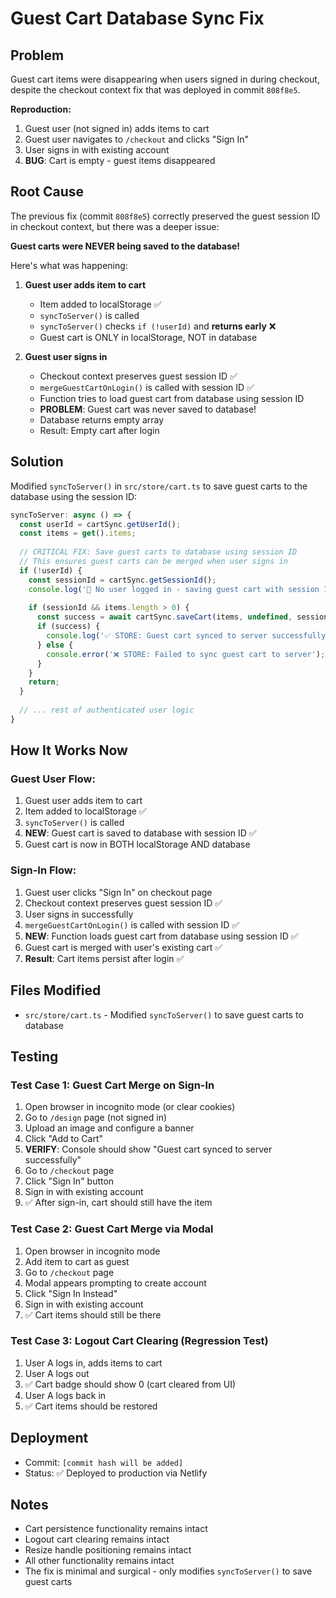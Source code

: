 # Guest Cart Database Sync Fix

## Problem
Guest cart items were disappearing when users signed in during checkout, despite the checkout context fix that was deployed in commit `808f8e5`.

**Reproduction:**
1. Guest user (not signed in) adds items to cart
2. Guest user navigates to `/checkout` and clicks "Sign In"
3. User signs in with existing account
4. **BUG**: Cart is empty - guest items disappeared

## Root Cause

The previous fix (commit `808f8e5`) correctly preserved the guest session ID in checkout context, but there was a deeper issue:

**Guest carts were NEVER being saved to the database!**

Here's what was happening:

1. **Guest user adds item to cart**
   - Item added to localStorage ✅
   - `syncToServer()` is called
   - `syncToServer()` checks `if (!userId)` and **returns early** ❌
   - Guest cart is ONLY in localStorage, NOT in database

2. **Guest user signs in**
   - Checkout context preserves guest session ID ✅
   - `mergeGuestCartOnLogin()` is called with session ID ✅
   - Function tries to load guest cart from database using session ID
   - **PROBLEM**: Guest cart was never saved to database!
   - Database returns empty array
   - Result: Empty cart after login

## Solution

Modified `syncToServer()` in `src/store/cart.ts` to save guest carts to the database using the session ID:

```typescript
syncToServer: async () => {
  const userId = cartSync.getUserId();
  const items = get().items;
  
  // CRITICAL FIX: Save guest carts to database using session ID
  // This ensures guest carts can be merged when user signs in
  if (!userId) {
    const sessionId = cartSync.getSessionId();
    console.log('👤 No user logged in - saving guest cart with session ID:', sessionId);
    
    if (sessionId && items.length > 0) {
      const success = await cartSync.saveCart(items, undefined, sessionId);
      if (success) {
        console.log('✅ STORE: Guest cart synced to server successfully');
      } else {
        console.error('❌ STORE: Failed to sync guest cart to server');
      }
    }
    return;
  }
  
  // ... rest of authenticated user logic
}
```

## How It Works Now

### Guest User Flow:
1. Guest user adds item to cart
2. Item added to localStorage ✅
3. `syncToServer()` is called
4. **NEW**: Guest cart is saved to database with session ID ✅
5. Guest cart is now in BOTH localStorage AND database

### Sign-In Flow:
1. Guest user clicks "Sign In" on checkout page
2. Checkout context preserves guest session ID ✅
3. User signs in successfully
4. `mergeGuestCartOnLogin()` is called with session ID ✅
5. **NEW**: Function loads guest cart from database using session ID ✅
6. Guest cart is merged with user's existing cart ✅
7. **Result**: Cart items persist after login ✅

## Files Modified
- `src/store/cart.ts` - Modified `syncToServer()` to save guest carts to database

## Testing

### Test Case 1: Guest Cart Merge on Sign-In
1. Open browser in incognito mode (or clear cookies)
2. Go to `/design` page (not signed in)
3. Upload an image and configure a banner
4. Click "Add to Cart"
5. **VERIFY**: Console should show "Guest cart synced to server successfully"
6. Go to `/checkout` page
7. Click "Sign In" button
8. Sign in with existing account
9. ✅ After sign-in, cart should still have the item

### Test Case 2: Guest Cart Merge via Modal
1. Open browser in incognito mode
2. Add item to cart as guest
3. Go to `/checkout` page
4. Modal appears prompting to create account
5. Click "Sign In Instead"
6. Sign in with existing account
7. ✅ Cart items should still be there

### Test Case 3: Logout Cart Clearing (Regression Test)
1. User A logs in, adds items to cart
2. User A logs out
3. ✅ Cart badge should show 0 (cart cleared from UI)
4. User A logs back in
5. ✅ Cart items should be restored

## Deployment
- Commit: `[commit hash will be added]`
- Status: ✅ Deployed to production via Netlify

## Notes
- Cart persistence functionality remains intact
- Logout cart clearing remains intact
- Resize handle positioning remains intact
- All other functionality remains intact
- The fix is minimal and surgical - only modifies `syncToServer()` to save guest carts
